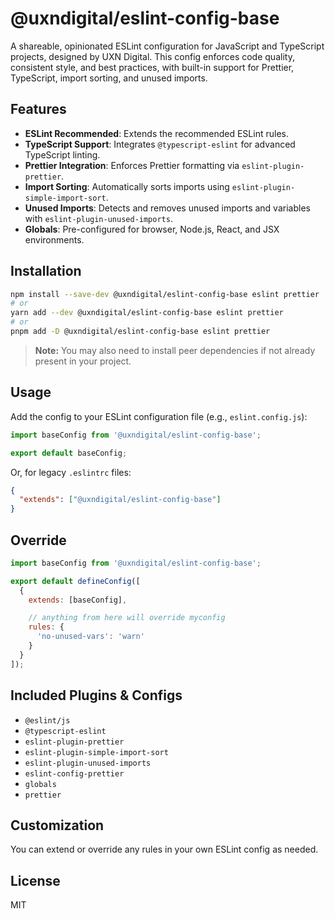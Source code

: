 # @uxndigital/eslint-config-base

A shareable, opinionated ESLint configuration for JavaScript and TypeScript projects, designed by UXN Digital. This config enforces code quality, consistent style, and best practices, with built-in support for Prettier, TypeScript, import sorting, and unused imports.

## Features

- **ESLint Recommended**: Extends the recommended ESLint rules.
- **TypeScript Support**: Integrates `@typescript-eslint` for advanced TypeScript linting.
- **Prettier Integration**: Enforces Prettier formatting via `eslint-plugin-prettier`.
- **Import Sorting**: Automatically sorts imports using `eslint-plugin-simple-import-sort`.
- **Unused Imports**: Detects and removes unused imports and variables with `eslint-plugin-unused-imports`.
- **Globals**: Pre-configured for browser, Node.js, React, and JSX environments.

## Installation

```bash
npm install --save-dev @uxndigital/eslint-config-base eslint prettier
# or
yarn add --dev @uxndigital/eslint-config-base eslint prettier
# or
pnpm add -D @uxndigital/eslint-config-base eslint prettier
```

> **Note:** You may also need to install peer dependencies if not already present in your project.

## Usage

Add the config to your ESLint configuration file (e.g., `eslint.config.js`):

```js
import baseConfig from '@uxndigital/eslint-config-base';

export default baseConfig;
```

Or, for legacy `.eslintrc` files:

```json
{
  "extends": ["@uxndigital/eslint-config-base"]
}
```

## Override

```js
import baseConfig from '@uxndigital/eslint-config-base';

export default defineConfig([
  {
    extends: [baseConfig],

    // anything from here will override myconfig
    rules: {
      'no-unused-vars': 'warn'
    }
  }
]);
```

## Included Plugins & Configs

- `@eslint/js`
- `@typescript-eslint`
- `eslint-plugin-prettier`
- `eslint-plugin-simple-import-sort`
- `eslint-plugin-unused-imports`
- `eslint-config-prettier`
- `globals`
- `prettier`

## Customization

You can extend or override any rules in your own ESLint config as needed.

## License

MIT

